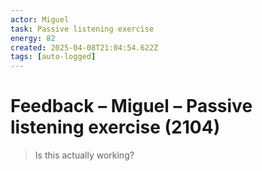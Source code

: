 ```yaml
---
actor: Miguel
task: Passive listening exercise
energy: 82
created: 2025-04-08T21:04:54.622Z
tags: [auto-logged]
---
```


# Feedback – Miguel – Passive listening exercise (2104)

> Is this actually working?

